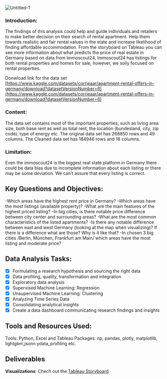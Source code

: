 ![Untitled-1](https://github.com/Gl-RDN/Rental-Properties-in-Germany-Immobscout24-data/assets/124837500/bf417cc6-64e9-4b46-bbc0-644ae0c7c6eb)

### **Introduction**:
  The findings of this analysis could help and guide individuals and retailers to make better decision on their search of rental apartment. Help them towards realistic and fair rental values in the state and increase likelihood of finding affordable accommodation.
From the storyboard on Tableau you can see more information about what predicts the price of real estate in Germany based on data from Immoscout24, Immoscout24 has listings for both rental properties and homes for sale, however, we soliy focused on rental properties.

Donwload link for the data set [https://www.kaggle.com/datasets/corrieaar/apartment-rental-offers-in-germany/download?datasetVersionNumber=6](https://www.kaggle.com/datasets/corrieaar/apartment-rental-offers-in-germany/download?datasetVersionNumber=6)
### **Content**:
  The data set contains most of the important properties, such as living area size, both base rent as well as total rent, the location (bundesland, city, zip code), type of energy etc. 
  The original data set has 268850 rows and 49 columns.
  The Cleaned data set has 184946 rows and 18 columns.
  
### **Limitation**:
  Even the immoscout24 is the biggest real state platform in Germany there could be data bias due to incomplete information about each listing or there may be some deviation. We can’t assure that every listing is correct.

## **Key Questions and Objectives**:
  -Which areas have the highest rent price in Germany? 
  -Which areas have the most listings (available property)? 
  -What are the main features of the highest priced listing? 
  -In big cities, is there notable price difference between city center and surrounding areas?
  -What are the most common characteristics of the listed apartments?
  -Is there any notable difference between east and west Germany (looking at the map when visualizing)? If there is a difference what are those? Why is it like that?
  -In chosen 3 big cities /Berlin, München, Frankfurt am Main/ which areas have the most listing and moderate price?

## **Data Analysis Tasks**:
- [x]  Formulating a research hypothesis and sourcing the right data
- [x]  Data profiling, quality, transformation and integration
- [x]  Exploratory data analysis
- [x]  Supervised Machine Learning: Regression
- [x]  Unsupervised Machine Learning: Clustering
- [x]  Analyzing Time Series Data
- [x]  Consolidating analytical insights
- [x]  Create a data dashboard communicating research findings and insights

## **Tools and Resources Used**:
  Tools: Python, Excel and Tableau
  Packages: np, pandas, plotly, matplotlib, lightgbm,jsonn ydata_profiling etc.



## **Deliverables**
**Visualizations**: Chech out the [Tableau Storyboard](https://public.tableau.com/app/profile/gal.erdene.gantulga/viz/GermanysRentalPropertyanalysis/FirstPage?publish=yes)
